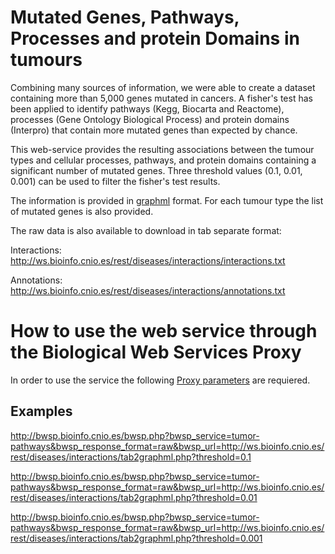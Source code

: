 # Mutated Genes, Pathways, Processes and protein Domains in tumours #

Combining many sources of information, we were able to create a dataset containing more than 5,000 genes mutated in cancers. A fisher's test has been applied to identify pathways (Kegg, Biocarta and Reactome), processes (Gene Ontology Biological Process) and protein domains (Interpro) that contain more mutated genes than expected by chance.

This web-service provides the resulting associations between the tumour types and cellular processes, pathways, and protein domains containing a significant number of mutated genes. Three threshold values (0.1, 0.01, 0.001) can be used to filter the fisher's test results.

The information is provided in [graphml](http://graphml.graphdrawing.org/) format. For each tumour type the list of mutated genes is also provided.

The raw data is also available to download in tab separate format:

Interactions:
http://ws.bioinfo.cnio.es/rest/diseases/interactions/interactions.txt

Annotations:
http://ws.bioinfo.cnio.es/rest/diseases/interactions/annotations.txt


# How to use the web service through the Biological Web Services Proxy #

In order to use the service the following [Proxy parameters](http://code.google.com/p/bwsproxy/wiki/parameters) are requiered.

## Examples ##

http://bwsp.bioinfo.cnio.es/bwsp.php?bwsp_service=tumor-pathways&bwsp_response_format=raw&bwsp_url=http://ws.bioinfo.cnio.es/rest/diseases/interactions/tab2graphml.php?threshold=0.1

http://bwsp.bioinfo.cnio.es/bwsp.php?bwsp_service=tumor-pathways&bwsp_response_format=raw&bwsp_url=http://ws.bioinfo.cnio.es/rest/diseases/interactions/tab2graphml.php?threshold=0.01

http://bwsp.bioinfo.cnio.es/bwsp.php?bwsp_service=tumor-pathways&bwsp_response_format=raw&bwsp_url=http://ws.bioinfo.cnio.es/rest/diseases/interactions/tab2graphml.php?threshold=0.001
